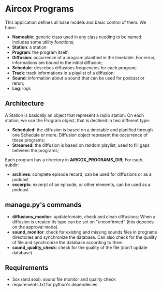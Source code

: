 # Aircox Programs

This application defines all base models and basic control of them. We have:
* **Nameable**: generic class used in any class needing to be named. Includes some utility functions;
* **Station**: a station
* **Program**: the program itself;
* **Diffusion**: occurrence of a program planified in the timetable. For rerun, informations are bound to the initial diffusion;
* **Schedule**: describes diffusions frequencies for each program;
* **Track**: track informations in a playlist of a diffusion;
* **Sound**: information about a sound that can be used for podcast or rerun;
* **Log**: logs


## Architecture
A Station is basically an object that represent a radio station. On each station, we use the Program object, that is declined in two different type:
* **Scheduled**: the diffusion is based on a timetable and planified through one Schedule or more; Diffusion object represent the occurrence of these programs;
* **Streamed**: the diffusion is based on random playlist, used to fill gaps between the programs;

Each program has a directory in **AIRCOX_PROGRAMS_DIR**; For each, subdir:
* **archives**: complete episode record, can be used for diffusions or as a podcast
* **excerpts**: excerpt of an episode, or other elements, can be used as a podcast


## manage.py's commands
* **diffusions_monitor**: update/create, check and clean diffusions; When a diffusion is created its type can be set on "unconfirmed" (this depends on the approval mode).
* **sound_monitor**: check for existing and missing sounds files in programs directories and synchronize the database. Can also check for the quality of file and synchronize the database according to them.
* **sound_quality_check**: check for the quality of the file (don't update database)


## Requirements
* Sox (and soxi): sound file monitor and quality check
* requirements.txt for python's dependecies

